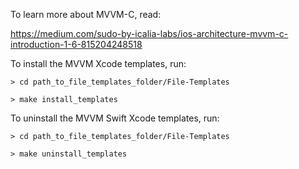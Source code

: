To learn more about MVVM-C, read:

https://medium.com/sudo-by-icalia-labs/ios-architecture-mvvm-c-introduction-1-6-815204248518


To install the MVVM Xcode templates, run:
```
> cd path_to_file_templates_folder/File-Templates

> make install_templates

```
To uninstall the MVVM Swift Xcode templates, run:
```
> cd path_to_file_templates_folder/File-Templates

> make uninstall_templates
```
